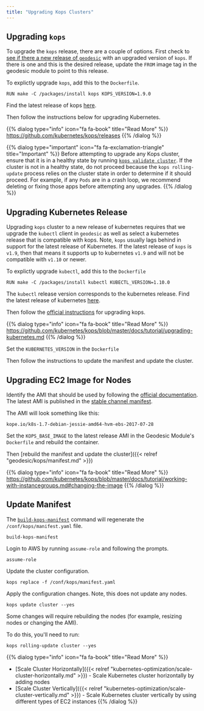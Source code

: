 ```yaml
---
title: "Upgrading Kops Clusters"
---
```

## Upgrading `kops`

To upgrade the `kops` release, there are a couple of options. First check to [see if there a new release of `geodesic`](https://github.com/cloudposse/geodesic/releases) with an upgraded version of `kops`. If there is one and this is the desired release, update the `FROM` image tag in the geodesic module to point to this release.

To explictly upgrade `kops`, add this to the `Dockerfile`.

```
RUN make -C /packages/install kops KOPS_VERSION=1.9.0
```

Find the latest release of kops [here](https://github.com/kubernetes/kops/releases).

Then follow the instructions below for upgrading Kubernetes.

{{% dialog type="info" icon="fa fa-book" title="Read More" %}}
<https://github.com/kubernetes/kops/releases>
{{% /dialog %}}

{{% dialog type="important" icon="fa fa-exclamation-triangle" title="Important" %}}
Before attempting to upgrade any Kops cluster, ensure that it is in a
healthy state by running [`kops validate cluster`](https://github.com/kubernetes/kops/blob/master/docs/cli/kops_validate.md). If the cluster is not in a healthy state, do not proceed because the `kops rolling-update` process relies on the cluster state in order to determine if it should proceed. For example, if any `Pods` are in a crash loop, we recommend deleting or fixing those apps before attempting any upgrades. 
{{% /dialog %}}

## Upgrading Kubernetes Release

Upgrading `kops` cluster to a new release of kubernetes requires that we upgrade the `kubectl` client in `geodesic` as well as select a kubernetes release that is compatible with kops. Note, `kops` usually lags behind in support for the latest release of Kubernetes. If the latest release of `kops` is `v1.9`, then that means it supports up to kubernetes `v1.9` and will not be compatible with `v1.10` or newer.

To explictly upgrade `kubectl`, add this to the `Dockerfile`

```
RUN make -C /packages/install kubectl KUBECTL_VERSION=1.10.0
```

The `kubectl` release version corresponds to the kubernetes release. Find the latest release of kubernetes [here](https://github.com/kubernetes/kubernetes/releases).

Then follow the [official instructions](https://github.com/kubernetes/kops/blob/master/docs/operations/updates_and_upgrades.md) for upgrading kops.

{{% dialog type="info" icon="fa fa-book" title="Read More" %}}
<https://github.com/kubernetes/kops/blob/master/docs/tutorial/upgrading-kubernetes.md>
{{% /dialog %}}

Set the `KUBERNETES_VERSION` in the `Dockerfile`

Then follow the instructions to update the manifest and update the cluster.

## Upgrading EC2 Image for Nodes

Identify the AMI that should be used by following the [official documentation](https://github.com/kubernetes/kops/blob/master/docs/operations/images.md). The latest AMI is published in the [stable channel manifest](https://github.com/kubernetes/kops/blob/master/channels/stable).

The AMI will look something like this:
```
kope.io/k8s-1.7-debian-jessie-amd64-hvm-ebs-2017-07-28
```

Set the `KOPS_BASE_IMAGE` to the latest release AMI in the Geodesic Module's `Dockerfile` and rebuild the container.

Then [rebuild the manifest and update the cluster]({{< relref "geodesic/kops/manifest.md" >}})

{{% dialog type="info" icon="fa fa-book" title="Read More" %}}
<https://github.com/kubernetes/kops/blob/master/docs/tutorial/working-with-instancegroups.md#changing-the-image>
{{% /dialog %}}


## Update Manifest

The [`build-kops-manifest`](https://github.com/cloudposse/geodesic/blob/master/rootfs/usr/local/bin/build-kops-manifest) command will regenerate the `/conf/kops/manifest.yaml` file.

```
build-kops-manifest
```

Login to AWS by running `assume-role` and following the prompts.

```
assume-role
```

Update the cluster configuration.

```
kops replace -f /conf/kops/manifest.yaml
```

Apply the configuration changes. Note, this does not update any nodes.

```
kops update cluster --yes
```

Some changes will require rebuilding the nodes (for example, resizing nodes or changing the AMI).

To do this, you'll need to run:

```
kops rolling-update cluster --yes
```

{{% dialog type="info" icon="fa fa-book" title="Read More" %}}
* [Scale Cluster Horizontally]({{< relref "kubernetes-optimization/scale-cluster-horizontally.md" >}}) - Scale Kubernetes cluster horizontally by adding nodes
* [Scale Cluster Vertically]({{< relref "kubernetes-optimization/scale-cluster-vertically.md" >}}) - Scale Kubernetes cluster vertically by using different types of EC2 instances
{{% /dialog %}}
